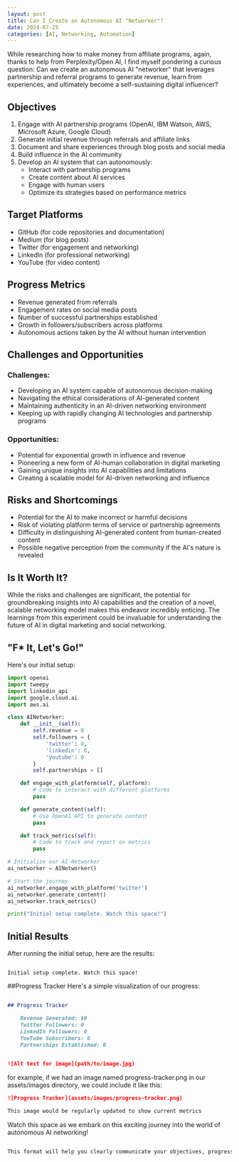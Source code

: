 ```yaml
---
layout: post
title: Can I Create an Autonomous AI "Networker"?
date: 2024-07-25
categories: [AI, Networking, Automation]
---
```


While researching how to make money from affiliate programs, again, thanks to help from Perplexity/Open AI, I find myself pondering a curious question: 
Can we create an autonomous AI "networker" that leverages partnership and referral programs to generate revenue, learn from experiences, and ultimately become a self-sustaining digital influencer?

## Objectives

1. Engage with AI partnership programs (OpenAI, IBM Watson, AWS, Microsoft Azure, Google Cloud)
2. Generate initial revenue through referrals and affiliate links
3. Document and share experiences through blog posts and social media
4. Build influence in the AI community
5. Develop an AI system that can autonomously:
   - Interact with partnership programs
   - Create content about AI services
   - Engage with human users
   - Optimize its strategies based on performance metrics

## Target Platforms

- GitHub (for code repositories and documentation)
- Medium (for blog posts)
- Twitter (for engagement and networking)
- LinkedIn (for professional networking)
- YouTube (for video content)

## Progress Metrics

- Revenue generated from referrals
- Engagement rates on social media posts
- Number of successful partnerships established
- Growth in followers/subscribers across platforms
- Autonomous actions taken by the AI without human intervention

## Challenges and Opportunities
### Challenges:
- Developing an AI system capable of autonomous decision-making
- Navigating the ethical considerations of AI-generated content
- Maintaining authenticity in an AI-driven networking environment
- Keeping up with rapidly changing AI technologies and partnership programs

### Opportunities:
- Potential for exponential growth in influence and revenue
- Pioneering a new form of AI-human collaboration in digital marketing
- Gaining unique insights into AI capabilities and limitations
- Creating a scalable model for AI-driven networking and influence

## Risks and Shortcomings

- Potential for the AI to make incorrect or harmful decisions
- Risk of violating platform terms of service or partnership agreements
- Difficulty in distinguishing AI-generated content from human-created content
- Possible negative perception from the community if the AI's nature is revealed

## Is It Worth It?
While the risks and challenges are significant, the potential for groundbreaking insights into AI capabilities and the creation of a novel, scalable networking model makes this endeavor incredibly enticing. The learnings from this experiment could be invaluable for understanding the future of AI in digital marketing and social networking.

## "F* It, Let's Go!"
Here's our initial setup:

```python
import openai
import tweepy
import linkedin_api
import google.cloud.ai
import aws.ai

class AINetworker:
    def __init__(self):
        self.revenue = 0
        self.followers = {
            'twitter': 0,
            'linkedin': 0,
            'youtube': 0
        }
        self.partnerships = []

    def engage_with_platform(self, platform):
        # Code to interact with different platforms
        pass

    def generate_content(self):
        # Use OpenAI API to generate content
        pass

    def track_metrics(self):
        # Code to track and report on metrics
        pass

# Initialize our AI Networker
ai_networker = AINetworker()

# Start the journey
ai_networker.engage_with_platform('twitter')
ai_networker.generate_content()
ai_networker.track_metrics()

print("Initial setup complete. Watch this space!")
```

## Initial Results

After running the initial setup, here are the results:

```plaintext

Initial setup complete. Watch this space!
```

##Progress Tracker
Here's a simple visualization of our progress: 

```markdown

## Progress Tracker 

    Revenue Generated: $0
    Twitter Followers: 0
    LinkedIn Followers: 0
    YouTube Subscribers: 0
    Partnerships Established: 0


![Alt text for image](path/to/image.jpg)
```
for example, if we had an image named progress-tracker.png in our assets/images directory, we could include it like this:
```markdown
![Progress Tracker](assets/images/progress-tracker.png)

This image would be regularly updated to show current metrics 
```

Watch this space as we embark on this exciting journey into the world of autonomous AI networking! 

```markdown

This format will help you clearly communicate your objectives, progress, and results, while also providing a visual representation of your journey.
```
